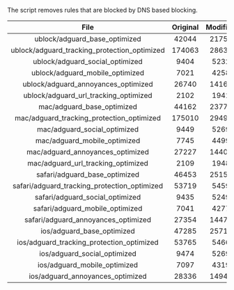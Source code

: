 The script removes rules that are blocked by DNS based blocking.


| File | Original | Modified |
|:----:|:-----:|:-----:|
| ublock/adguard_base_optimized | 42044 | 21756 |
| ublock/adguard_tracking_protection_optimized | 174063 | 28635 |
| ublock/adguard_social_optimized | 9404 | 5232 |
| ublock/adguard_mobile_optimized | 7021 | 4258 |
| ublock/adguard_annoyances_optimized | 26740 | 14164 |
| ublock/adguard_url_tracking_optimized | 2102 | 1941 |
| mac/adguard_base_optimized | 44162 | 23777 |
| mac/adguard_tracking_protection_optimized | 175010 | 29490 |
| mac/adguard_social_optimized | 9449 | 5269 |
| mac/adguard_mobile_optimized | 7745 | 4499 |
| mac/adguard_annoyances_optimized | 27227 | 14400 |
| mac/adguard_url_tracking_optimized | 2109 | 1948 |
| safari/adguard_base_optimized | 46453 | 25155 |
| safari/adguard_tracking_protection_optimized | 53719 | 5459 |
| safari/adguard_social_optimized | 9435 | 5249 |
| safari/adguard_mobile_optimized | 7041 | 4277 |
| safari/adguard_annoyances_optimized | 27354 | 14474 |
| ios/adguard_base_optimized | 47285 | 25711 |
| ios/adguard_tracking_protection_optimized | 53765 | 5466 |
| ios/adguard_social_optimized | 9474 | 5269 |
| ios/adguard_mobile_optimized | 7097 | 4319 |
| ios/adguard_annoyances_optimized | 28336 | 14949 |